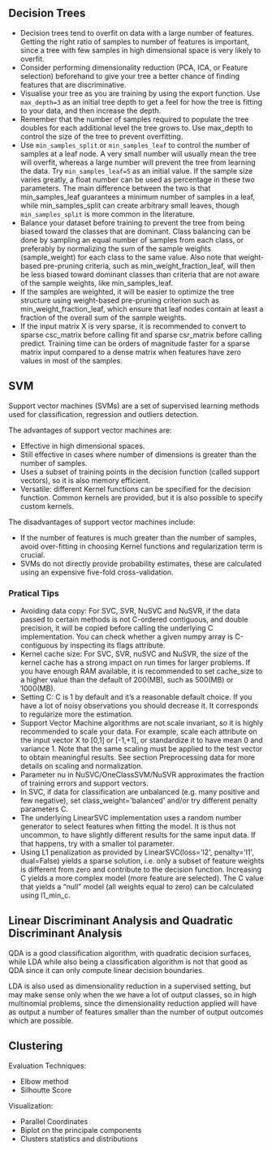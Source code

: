 



## Decision Trees

* Decision trees tend to overfit on data with a large number of features. Getting the right ratio of samples to number of features is important, 
    since a tree with few samples in high dimensional space is very likely to overfit.
* Consider performing dimensionality reduction (PCA, ICA, or Feature selection) beforehand to give your tree 
    a better chance of finding features that are discriminative.
* Visualise your tree as you are training by using the export function. Use `max_depth=3` as an initial tree 
    depth to get a feel for how the tree is fitting to your data, and then increase the depth.
* Remember that the number of samples required to populate the tree doubles for each additional level the 
    tree grows to. Use max_depth to control the size of the tree to prevent overfitting.
* Use `min_samples_split` or `min_samples_leaf` to control the number of samples at a leaf node. A very small number will usually 
    mean the tree will overfit, whereas a large number will prevent the tree from learning the data. 
    Try `min_samples_leaf=5` as an initial value. If the sample size varies greatly, a float number can be used as percentage in 
    these two parameters. The main difference between the two is that min_samples_leaf guarantees a minimum number of samples in a leaf, 
    while min_samples_split can create arbitrary small leaves, though `min_samples_split` is more common in the literature.
* Balance your dataset before training to prevent the tree from being biased toward the classes that are dominant. Class balancing can be 
    done by sampling an equal number of samples from each class, or preferably by normalizing the sum of 
    the sample weights (sample_weight) for each class to the same value. Also note that weight-based 
    pre-pruning criteria, such as min_weight_fraction_leaf, will then be less biased toward dominant classes 
    than criteria that are not aware of the sample weights, like min_samples_leaf.
* If the samples are weighted, it will be easier to optimize the tree structure using weight-based pre-pruning criterion such 
    as min_weight_fraction_leaf, which ensure that leaf nodes contain at least a fraction of the overall sum of the sample weights.
* If the input matrix X is very sparse, it is recommended to convert to sparse csc_matrix before calling fit and sparse 
    csr_matrix before calling predict. Training time can be orders of magnitude faster for a sparse matrix input compared 
    to a dense matrix when features have zero values in most of the samples.

## SVM

Support vector machines (SVMs) are a set of supervised learning methods used for classification, regression and outliers detection.

The advantages of support vector machines are:

* Effective in high dimensional spaces.
* Still effective in cases where number of dimensions is greater than the number of samples.
* Uses a subset of training points in the decision function (called support vectors), so it is also memory efficient.
* Versatile: different Kernel functions can be specified for the decision function. Common kernels are provided, but it is also possible to specify custom kernels.

The disadvantages of support vector machines include:

* If the number of features is much greater than the number of samples, avoid over-fitting in choosing Kernel functions and regularization term is crucial.
* SVMs do not directly provide probability estimates, these are calculated using an expensive five-fold cross-validation.


### Pratical Tips


* Avoiding data copy: For SVC, SVR, NuSVC and NuSVR, if the data passed to certain methods is not C-ordered contiguous, and double precision, 
    it will be copied before calling the underlying C implementation. You can check whether a given numpy array is C-contiguous 
    by inspecting its flags attribute.
* Kernel cache size: For SVC, SVR, nuSVC and NuSVR, the size of the kernel cache has a strong impact on run times for larger problems. 
    If you have enough RAM available, it is recommended to set cache_size to a higher value than the default of 200(MB), such as 500(MB) or 1000(MB).
* Setting C: C is 1 by default and it’s a reasonable default choice. If you have a lot of noisy observations you should decrease it. 
    It corresponds to regularize more the estimation.
* Support Vector Machine algorithms are not scale invariant, so it is highly recommended to scale your data. For example, 
    scale each attribute on the input vector X to [0,1] or [-1,+1], or standardize it to have mean 0 and variance 1. 
    Note that the same scaling must be applied to the test vector to obtain meaningful results. 
    See section Preprocessing data for more details on scaling and normalization.
* Parameter nu in NuSVC/OneClassSVM/NuSVR approximates the fraction of training errors and support vectors.
* In SVC, if data for classification are unbalanced (e.g. many positive and few negative), 
    set class_weight='balanced' and/or try different penalty parameters C.
* The underlying LinearSVC implementation uses a random number generator to select features when fitting the model. 
    It is thus not uncommon, to have slightly different results for the same input data. If that happens, try with a smaller tol parameter.
* Using L1 penalization as provided by LinearSVC(loss='l2', penalty='l1', dual=False) yields a sparse solution, i.e. only a 
    subset of feature weights is different from zero and contribute to the decision function. Increasing C yields a more complex 
    model (more feature are selected). The C value that yields a “null” model (all weights equal to zero) can be calculated using l1_min_c.



## Linear Discriminant Analysis and Quadratic Discriminant Analysis

QDA is a good classification algorithm, with quadratic decision surfaces, while
LDA while also being a classification algorithm is not that good as QDA since it
can only compute linear decision boundaries.

LDA is also used as dimensionality reduction in a supervised setting, but may 
make sense only when the we have a lot of output classes, so in high multinomial
problems, since the dimensionality reduction applied will have as output 
a number of features smaller than the number of output outcomes which are
possible.



## Clustering

Evaluation Techniques:
* Elbow method
* Silhoutte Score

Visualization:
* Parallel Coordinates
* Biplot on the principale components
* Clusters statistics and distributions
